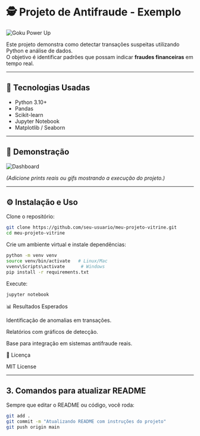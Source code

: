 # 🕵️ Projeto de Antifraude - Exemplo

![Goku Power Up](https://media.tenor.com/0UBRe2MysnTfAAAAAC/dragon-ball-fighterz-goku-power-up.gif)


Este projeto demonstra como detectar transações suspeitas utilizando Python e análise de dados.  
O objetivo é identificar padrões que possam indicar **fraudes financeiras** em tempo real.

---

## 🚀 Tecnologias Usadas
- Python 3.10+
- Pandas
- Scikit-learn
- Jupyter Notebook
- Matplotlib / Seaborn

---

## 📸 Demonstração
![Dashboard](https://via.placeholder.com/800x400?text=Exemplo+Dashboard)

*(Adicione prints reais ou gifs mostrando a execução do projeto.)*

---

## ⚙️ Instalação e Uso

Clone o repositório:
```bash
git clone https://github.com/seu-usuario/meu-projeto-vitrine.git
cd meu-projeto-vitrine
```

Crie um ambiente virtual e instale dependências:
```bash
python -m venv venv
source venv/bin/activate   # Linux/Mac
vvenv\Scripts\activate      # Windows
pip install -r requirements.txt
```

Execute:
```bash
jupyter notebook
```

📊 Resultados Esperados

Identificação de anomalias em transações.

Relatórios com gráficos de detecção.

Base para integração em sistemas antifraude reais.

📜 Licença

MIT License

---

## 3. Comandos para atualizar README
Sempre que editar o README ou código, você roda:
```bash
git add .
git commit -m "Atualizando README com instruções do projeto"
git push origin main
```
